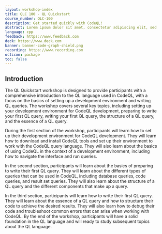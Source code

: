 ```yaml
---
layout: workshop-index
title: QLC 100 - QL Quickstart
course_number: QLC-100
description: Get started quickly with CodeQL! 
abstract: Lorem ipsum dolor sit amet, consectetur adipiscing elit, sed do eiusmod tempor incididunt ut labore et dolore magna aliqua. Blandit volutpat maecenas volutpat blandit. Ut morbi tincidunt augue interdum. Cursus eget nunc scelerisque viverra. Et tortor consequat id porta nibh venenatis cras sed felis. Ante metus dictum at tempor commodo ullamcorper. Aliquam purus sit amet luctus venenatis lectus magna. 
language: cpp
feedback: https://www.feedback.com
deck: https://www.deck.com
banner: banner-code-graph-shield.png
recording: https://www.recording.com
octicon: package
toc: false
---
```


## Introduction

The QL Quickstart workshop is designed to provide participants with a
comprehensive introduction to the QL language used in CodeQL, with a focus on
the basics of setting up a development environment and writing QL queries. The
workshop covers several key topics, including setting up your development
environment for CodeQL development, preparing to write your first QL query,
writing your first QL query, the structure of a QL query, and the essence of a
QL query.

During the first section of the workshop, participants will learn how to set up
their development environment for CodeQL development. They will learn how to
download and install CodeQL tools and set up their environment to work with the
CodeQL query language. They will also learn about the basics of using CodeQL in
the context of a development environment, including how to navigate the
interface and run queries.

In the second section, participants will learn about the basics of preparing to
write their first QL query. They will learn about the different types of queries
that can be used in CodeQL, including database queries, code queries, and result
set queries. They will also learn about the structure of a QL query and the
different components that make up a query.

In the third section, participants will learn how to write their first QL query.
They will learn about the essence of a QL query and how to structure their code
to achieve the desired results. They will also learn how to debug their code and
troubleshoot common errors that can arise when working with CodeQL. By the end
of the workshop, participants will have a solid foundation in the QL language
and will ready to study subsequent topics about the QL language.